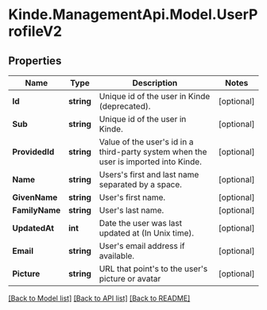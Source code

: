 # Kinde.ManagementApi.Model.UserProfileV2

## Properties

Name | Type | Description | Notes
------------ | ------------- | ------------- | -------------
**Id** | **string** | Unique id of the user in Kinde (deprecated). | [optional] 
**Sub** | **string** | Unique id of the user in Kinde. | [optional] 
**ProvidedId** | **string** | Value of the user&#39;s id in a third-party system when the user is imported into Kinde. | [optional] 
**Name** | **string** | Users&#39;s first and last name separated by a space. | [optional] 
**GivenName** | **string** | User&#39;s first name. | [optional] 
**FamilyName** | **string** | User&#39;s last name. | [optional] 
**UpdatedAt** | **int** | Date the user was last updated at (In Unix time). | [optional] 
**Email** | **string** | User&#39;s email address if available. | [optional] 
**Picture** | **string** | URL that point&#39;s to the user&#39;s picture or avatar | [optional] 

[[Back to Model list]](../README.md#documentation-for-models) [[Back to API list]](../README.md#documentation-for-api-endpoints) [[Back to README]](../README.md)

